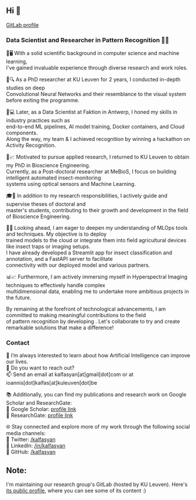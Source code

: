 ## Hi 👋  
[GitLab profile](https://gitlab.kuleuven.be/u0107087)  
  
### Data Scientist and Researcher in Pattern Recognition 👨‍💻 

🧪🖥️ With a solid scientific background in computer science and machine learning,  
I've gained invaluable experience through diverse research and work roles. 

🧠🔍 As a PhD researcher at KU Leuven for 2 years, I conducted in-depth studies on deep  
Convolutional Neural Networks and their resemblance to the visual system before exiting the programme. 

🚀💻 Later, as a Data Scientist at Faktion in Antwerp, I honed my skills in industry practices such as  
end-to-end ML pipelines, AI model training, Docker containers, and Cloud components.  
Along the way, my team & I achieved recognition by winning a hackathon on Activity Recognition. 

🐞📈 Motivated to pursue applied research, I returned to KU Leuven to obtain my PhD in Bioscience Engineering.  
Currently, as a Post-doctoral researcher at MeBioS, I focus on building intelligent automated insect-monitoring  
systems using optical sensors and Machine Learning. 

🎓💼 In addition to my research responsibilities, I actively guide and supervise theses of doctoral and  
master's students, contributing to their growth and development in the field of Bioscience Engineering. 

🔧🌐 Looking ahead, I am eager to deepen my understanding of MLOps tools and techniques. My objective is to deploy  
trained models to the cloud or integrate them into field agricultural devices like insect traps or imaging setups.  
I have already developed a Streamlit app for insect classification and annotation, and a FastAPI server to facilitate  
connectivity with our deployed model and various partners. 

📊📈 Furthermore, I am actively immersing myself in Hyperspectral Imaging techniques to effectively handle complex  
multidimensional data, enabling me to undertake more ambitious projects in the future. 

By remaining at the forefront of technological advancements, I am committed to making meaningful contributions to the field  
of pattern recognition by developing . Let's collaborate to try and create remarkable solutions that make a difference!  

### Contact

🌱 I’m always interested to learn about how Artificial Intelligence can improve our lives.  
💬 Do you want to reach out?  
📫 Send an email at kalfasyan[at]gmail[dot]com or at ioannis[dot]kalfas[at]kuleuven[dot]be
  
📚 Additionally, you can find my publications and research work on Google Scholar and ResearchGate:  
🔬 Google Scholar: [profile link](https://scholar.google.com/citations?user=WXHakDkAAAAJ&hl=en)  
📖 ResearchGate: [profile link](https://www.researchgate.net/profile/Ioannis-Kalfas-2)  
  
🌐 Stay connected and explore more of my work through the following social media channels:  
📲 Twitter: [/kalfasyan](https://twitter.com/kalfasyan)  
📲 LinkedIn: [/in/kalfasyan](https://www.linkedin.com/in/kalfasyan/)  
📲 GitHub: [/kalfasyan](https://github.com/kalfasyan/)  
  
## Note:
I'm maintaining our research group's GitLab (hosted by KU Leuven). Here's [its public profile](https://gitlab.kuleuven.be/mebios-dl), where you can see some of its content :)
